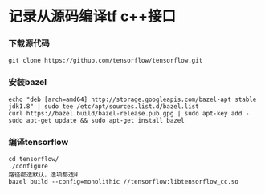 # 记录从源码编译tf c++接口

### 下载源代码
```git clone https://github.com/tensorflow/tensorflow.git```

### 安装bazel
```
echo "deb [arch=amd64] http://storage.googleapis.com/bazel-apt stable jdk1.8" | sudo tee /etc/apt/sources.list.d/bazel.list
curl https://bazel.build/bazel-release.pub.gpg | sudo apt-key add -
sudo apt-get update && sudo apt-get install bazel
```

### 编译tensorflow
```
cd tensorflow/
./configure
路径都选默认，选项都选N
bazel build --config=monolithic //tensorflow:libtensorflow_cc.so
```
